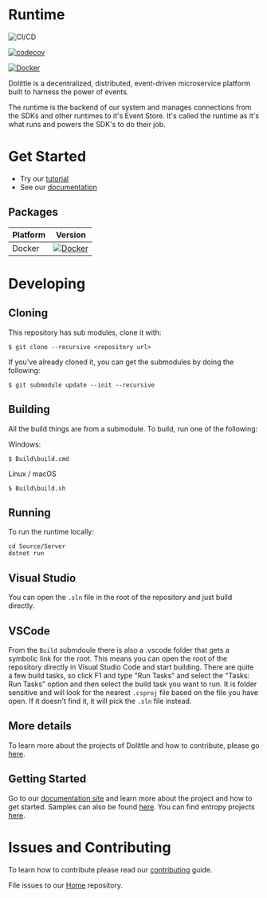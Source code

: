 # Runtime

![CI/CD](https://github.com/dolittle/Runtime/workflows/.NET%20Docker%20Image%20CI/CD/badge.svg)

[![codecov](https://codecov.io/gh/dolittle/runtime/branch/master/graph/badge.svg)](https://codecov.io/gh/dolittle/runtime)

[![Docker](https://img.shields.io/docker/v/dolittle/runtime?sort=semver)](https://hub.docker.com/r/dolittle/runtime)


Dolittle is a decentralized, distributed, event-driven microservice platform built to harness the power of events.

The runtime is the backend of our system and manages connections from the SDKs and other runtimes to it's Event Store. It's called the runtime as it's what runs and powers the SDK's to do their job.

# Get Started
- Try our [tutorial](https://dolittle.io/docs/tutorials/)
- See our [documentation](https://dolittle.io)

## Packages

| Platform | Version   |
| ------- | ------- |
| Docker | [![Docker](https://img.shields.io/docker/v/dolittle/runtime?sort=semver)](https://hub.docker.com/r/dolittle/runtime)

# Developing

## Cloning

This repository has sub modules, clone it with:

```shell
$ git clone --recursive <repository url>
```

If you've already cloned it, you can get the submodules by doing the following:

```shell
$ git submodule update --init --recursive
```

## Building

All the build things are from a submodule.
To build, run one of the following:

Windows:

```shell
$ Build\build.cmd
```

Linux / macOS

```shell
$ Build\build.sh
```

## Running
To run the runtime locally:
```terminal
cd Source/Server
dotnet run
```

## Visual Studio

You can open the `.sln` file in the root of the repository and just build directly.

## VSCode

From the `Build` submdoule there is also a .vscode folder that gets a symbolic link for the root. This means you can open the
root of the repository directly in Visual Studio Code and start building. There are quite a few build tasks, so click F1 and type "Run Tasks" and select the "Tasks: Run Tasks"
option and then select the build task you want to run. It is folder sensitive and will look for the nearest `.csproj` file based on the file you have open.
If it doesn't find it, it will pick the `.sln` file instead.

## More details

To learn more about the projects of Dolittle and how to contribute, please go [here](https://github.com/dolittle/Home).

## Getting Started

Go to our [documentation site](http://www.dolittle.io) and learn more about the project and how to get started.
Samples can also be found [here](https://github.com/Dolittle-Samples).
You can find entropy projects [here](https://github.com/Dolittle-Entropy).

# Issues and Contributing
To learn how to contribute please read our [contributing](https://dolittle.io/contributing/) guide.

File issues to our [Home](https://github.com/dolittle/Home/issues) repository.
